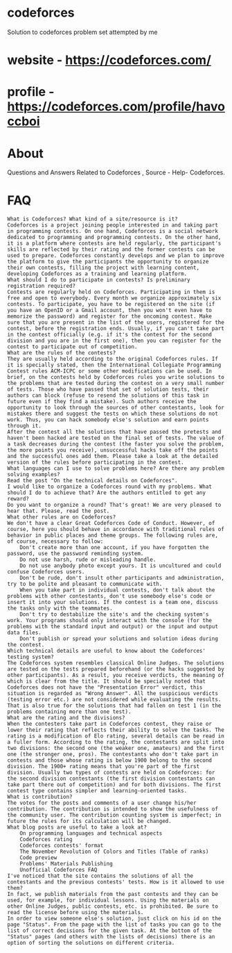 # codeforces
Solution to codeforces problem set attempted by me
# website - https://codeforces.com/
# profile - https://codeforces.com/profile/havoccboi

# About
Questions and Answers Related to Codeforces , Source - Help- Codeforces.

# FAQ
    What is Codeforces? What kind of a site/resource is it?
    Codeforces is a project joining people interested in and taking part in programming contests. On one hand, Codeforces is a social network dedicated to programming and programming contests. On the other hand, it is a platform where contests are held regularly, the participant's skills are reflected by their rating and the former contests can be used to prepare. Codeforces constantly develops and we plan to improve the platform to give the participants the opportunity to organize their own contests, filling the project with learning content, developing Codeforces as a training and learning platform.
    What should I do to participate in contests? Is preliminary registration required?
    Contests are regularly held on Codeforces. Participating in them is free and open to everybody. Every month we organize approximately six contests. To participate, you have to be registered on the site (if you have an OpenID or a Gmail account, then you won't even have to memorize the password) and register for the oncoming contest. Make sure that you are present in the list of the users, registered for the contest, before the registration ends. Usually, if you can't take part in the contest officially (e.g. if it's the contest for the second division and you are in the first one), then you can register for the contest to participate out of competition.
    What are the rules of the contests?
    They are usually held according to the original Codeforces rules. If it is specially stated, then the International Collegiate Programming Contest rules ACM-ICPC or some other modifications can be used. In brief, on the contests held by Codeforces rules you write solutions to the problems that are tested during the contest on a very small number of tests. Those who have passed that set of solution tests, their authors can block (refuse to resend the solutions of this task in future even if they find a mistake). Such authors receive the opportunity to look through the sources of other contestants, look for mistakes there and suggest the tests on which these solutions do not work. Thus, you can hack somebody else's solution and earn points through it.
    After the contest all the solutions that have passed the pretests and haven't been hacked are tested on the final set of tests. The value of a task decreases during the contest (the faster you solve the problem, the more points you receive), unsuccessful hacks take off the points and the successful ones add them. Please take a look at the detailed version of the rules before participating in the contest.
    What languages can I use to solve problems here? Are there any problem solving examples?
    Read the post "On the technical details on Codeforces".
    I would like to organize a Codeforces round with my problems. What should I do to achieve that? Are the authors entitled to get any reward?
    Do you want to organize a round? That's great! We are very pleased to hear that. Please, read the post.
    What other rules are on Codeforces?
    We don't have a clear Great Codeforces Code of Conduct. However, of course, here you should behave in accordance with traditional rules of behavior in public places and theme groups. The following rules are, of course, necessary to follow:
        Don't create more than one account, if you have forgotten the password, use the password reminding system.
        Do not use harsh, rude or misleading handle.
        Do not use anybody photo except yours. It is uncultured and could confuse Codeforces users.
        Don't be rude, don't insult other participants and administration, try to be polite and pleasant to communicate with.
        When you take part in individual contests, don't talk about the problems with other contestants, don't use somebody else's code or insert it into your solutions. If the contest is a team one, discuss the tasks only with the teammates.
        Don't try to destabilize the site's and the checking system's work. Your programs should only interact with the console (for the problems with the standard input and output) or the input and output data files.
        Don't publish or spread your solutions and solution ideas during the contest.
    Which technical details are useful to know about the Codeforces' testing system?
    The Codeforces system resembles classical Online Judges. The solutions are tested on the tests prepared beforehand (or the hacks suggested by other participants). As a result, you receive verdicts, the meaning of which is clear from the title. It should be specially noted that Codeforces does not have the "Presentation Error" verdict, this situation is regarded as "Wrong Answer". All the suspicious verdicts (testing error etc.) are not considered while evaluating the results. That is also true for the solutions that had fallen on test 1 (in the problems containing more than one test).
    What are the rating and the divisions?
    When the contesters take part in Codeforces contest, they raise or lower their rating that reflects their ability to solve the tasks. The rating is a modification of Elo rating, several details can be read in a fuller form. According to the rating, the contestants are split into two divisions: the second one (the weaker one, amateurs) and the first one (the stronger one, pros). The contestants who don't take part in contests and those whose rating is below 1900 belong to the second division. The 1900+ rating means that you're part of the first division. Usually two types of contests are held on Codeforces: for the second division contestants (the first division contestants can take part there out of competition) and for both divisions. The first contest type contains simpler and learning-oriented tasks.
    What is contribution?
    The votes for the posts and comments of a user change his/her contribution. The contribution is intended to show the usefulness of the community user. The contribution counting system is imperfect; in future the rules for its calculation will be changed.
    What blog posts are useful to take a look at?
        On programming languages and technical aspects
        Codeforces rating
        Codeforces contests' format
        The November Revolution of Colors and Titles (Table of ranks)
        Code preview
        Problems' Materials Publishing
        Unofficial Codeforces FAQ
    I've noticed that the site contains the solutions of all the contestants and the previous contests' tests. How is it allowed to use them?
    In fact, we publish materials from the past contests and they can be used, for example, for individual lessons. Using the materials on other Online Judges, public contests, etc. is prohibited. Be sure to
    read the license before using the materials.
    In order to view someone else's solution, just click on his id on the page "Status". From the page with the list of tasks you can go to the list of correct decisions for the given task. At the bottom of the "Status" pages (and others with the lists of decisions) there is an option of sorting the solutions on different criteria.

